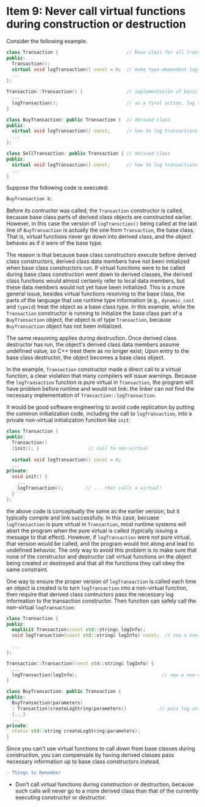 # Item 9: Never call virtual functions during construction or destruction

Consider the following example.

```C++
class Transaction {                         // Base class for all transactions
public: 
  Transaction();
  virtual void logTransaction() const = 0;  // make type-dependent log entry
  ...
};

Transaction::Transaction() {                // implementation of basic class constructor
  ...
  logTransaction();                         // as a final action, log this transaction
}

class BuyTransaction: public Transaction {  // derived class
public: 
  virtual void logTransaction() const;      // how to log transactions of this type
  ...
};

class SellTransaction: public Transaction { // derived class
public: 
  virtual void logTransaction() const;      // how to log transactions of this type
  ...
}
```
Suppose the following code is executed: 
```C++
BuyTransaction b;
```
Before its contructor was called, the `Transaction` constructor is called, because base class parts of derived class objects are constructed earlier. However, in this case the version of `logTransction()` being called at the last line of `BuyTransaction` is actually the one from `Transaction`, the base class. That is, virtual functions never go down into derived class, and the object behaves as if it were of the base type. 

The reason is that because base class constructors execute before derived class constructors, derived class data members have not been initialized when base class constructors run. If virtual functions were to be called during base class construction went down to derived classes, the derived class functions would almost certainly refer to local data members, but these data members would not yet have been initialized. This is a more general issue, besides virtual functions resolving to the base class, the parts of the language that use runtime type information (e.g., `dynamic_cast` and `typeid`) treat the object as a base class type. In this example, while the `Transaction` constructor is running to initialize the base class part of a `BuyTransaction` object, the object is of type `Transaction`, because `BuyTransaction` object has not been initialized.

The same reasoning applies during destruction. Once derived class destructor has run, the object's derived class data members assume undefined value, so C++ treat them as no longer exist; Upon entry to the base class destructor, the object becomes a base class object.

In the example, `Transaction` constructor made a direct call to a virtual function, a clear violation that many compilers will issue warnings. Because the `logTransaction` function is pure virtual in `Transaction`, the program will have problem before runtime and would not link: the linker can not find the necessary implementation of `Transaction::logTransaction`. 

It would be good software engineering to avoid code replication by putting the common initialization code, including the call to `logTransaction`, into a private non-virtual initialization function like `init`: 

```C++
class Transaction {
public: 
  Transaction()
  {init(); }                  // call to non-virtual
  
  virtual void logTransaction() const = 0; 
  ...
private: 
  void init() {
    ...
    logTransaction();        // ... that calls a virtual!
  }
};
```
the above code is conceptually the same as the earlier version, but it typically compile and link successfully. In this case, becuase `logTransaction` is pure virtual in `Transaction`, most runtime systems will abort the program when the pure virtual is called (typically issuing a message to that effect). However, if `logTransaction` were not pure virtual, that version would be called, and the program would trot along and lead to undefined behavior. The only way to avoid this problem is to make sure that none of the constructor and destructor call virtual functions on the object being created or destroyed and that all the functions they call obey the same constraint. 

One way to ensure the proper version of `logTransaction` is called each time an object is created is to turn `logTransaction` into a non-virtual function, then require that derived class contructors pass the necessary log information to the transaction constructor. Then function can safely call the non-virtual `logTransaction`: 
```C++
class Transaction {
public: 
  explicit Transaction(const std::string& logInfo);
  void logTransaction(const std::string& logInfo) const;  // now a non-virtual func
  
  ...
};

Transaction::Transaction(const std::string& logInfo) {
  ...
  logTransaction(logInfo);                               // now a non-virtual call
}

class BuyTransaction: public Transaction {
public: 
  BuyTransaction(parameters)
  : Transaction(createLogString(parameters))            // pass log info to base class constructor
  {...}
  ...
private: 
  static std::string createLogString(parameters);  
}
```
Since you can't use virtual functions to call down from base classes during construction, you can compensate by having derived classes pass necessary information up to base class constructors instead. 

```diff
- Things to Remember
```
* Don't call virtual functions during construction or destruction, because such calls will never go to a more derived class than that of the currently executing constructor or destructor.
